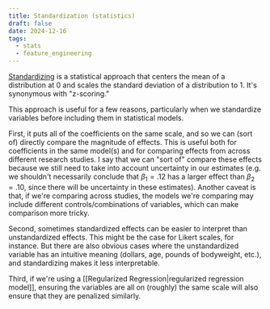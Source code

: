 ```yaml
---
title: Standardization (statistics)
draft: false
date: 2024-12-16
tags:
  - stats
  - feature_engineering
---
```

[Standardizing](https://en.wikipedia.org/wiki/Standard_score) is a statistical approach that centers the mean of a distribution at 0 and scales the standard deviation of a distribution to 1. It's synonymous with "z-scoring."

This approach is useful for a few reasons, particularly when we standardize variables before including them in statistical models.

First, it puts all of the coefficients on the same scale, and so we can (sort of) directly compare the magnitude of effects. This is useful both for coefficients in the same model(s) and for comparing effects from across different research studies. I say that we can "sort of" compare these effects because we still need to take into account uncertainty in our estimates (e.g. we shouldn't necessarily conclude that $\beta_{1} = .12$ has a larger effect than $\beta_2 = .10$, since there will be uncertainty in these estimates). Another caveat is that, if we're comparing across studies, the models we're comparing may include different controls/combinations of variables, which can make comparison more tricky.

Second, sometimes standardized effects can be easier to interpret than unstandardized effects. This might be the case for Likert scales, for instance. But there are also obvious cases where the unstandardized variable has an intuitive meaning (dollars, age, pounds of bodyweight, etc.), and standardizing makes it less interpretable.

Third, if we're using a [[Regularized Regression|regularized regression model]], ensuring the variables are all on (roughly) the same scale will also ensure that they are penalized similarly.

